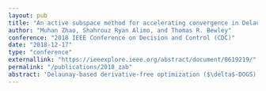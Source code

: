 ```yaml
---
layout: pub
title: "An active subspace method for accelerating convergence in Delaunay-based optimization via dimension reduction"
author: "Muhan Zhao, Shahrouz Ryan Alimo, and Thomas R. Bewley"
conference: "2018 IEEE Conference on Decision and Control (CDC)"
date: "2018-12-17"
type: "conference"
externallink: "https://ieeexplore.ieee.org/abstract/document/8619219/"
permalink: "/publications/2018_zab"
abstract: 'Delaunay-based derivative-free optimization ($\delta$-DOGS) is an efficient and provably-convergent global optimization algorithm for problems with computationally-expensive function evaluations, including cases for which analytical expressions for the objective function may not be available. Δ-DOGS belongs to the family of response surface methods (RSMs), and suffers from the typical “curse of dimensionality”, with the computational cost increasing quickly as the number of design parameters increases. As a result, the number of design parameters n in $\delta$-DOGS is typically limited to n $\leq$ 10. To improve performance for higher-dimensional problems, this paper proposes a combination of derivative-free optimization, seeking the global minimizer of a successively-refined surrogate model of the objective function, and an active subspace method, detecting and exploring preferentially the directions of most variability of the objective function. The contribution of other directions to the objective function is bounded by a small constant. This new algorithm iteratively applies Δ-DOGS to seek the minimizer on the d -dimensional active subspace that has most function variation. Inverse mapping is used to project data from the active subspace back to full-model for evaluating function values. This task is accomplished by solving a related inequality constrained problem. Test results indicate that the resulting strategy is highly effective on a handful of model optimization problems.'
---
```

